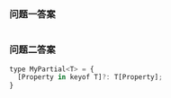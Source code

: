 ### 问题一答案

```javaScript

```


### 问题二答案

```javascript
type MyPartial<T> = {
  [Property in keyof T]?: T[Property];
}
```